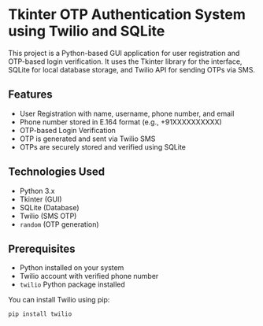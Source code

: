 # Tkinter OTP Authentication System using Twilio and SQLite

This project is a Python-based GUI application for user registration and OTP-based login verification. It uses the Tkinter library for the interface, SQLite for local database storage, and Twilio API for sending OTPs via SMS.

## Features

- User Registration with name, username, phone number, and email
- Phone number stored in E.164 format (e.g., +91XXXXXXXXXX)
- OTP-based Login Verification
- OTP is generated and sent via Twilio SMS
- OTPs are securely stored and verified using SQLite

## Technologies Used

- Python 3.x
- Tkinter (GUI)
- SQLite (Database)
- Twilio (SMS OTP)
- `random` (OTP generation)

## Prerequisites

- Python installed on your system
- Twilio account with verified phone number
- `twilio` Python package installed

You can install Twilio using pip:

```bash
pip install twilio

